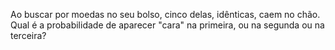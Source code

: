 Ao buscar por moedas no seu bolso, cinco delas, idênticas, caem no chão. Qual é a probabilidade de aparecer "cara" na primeira, ou na segunda ou na terceira?
